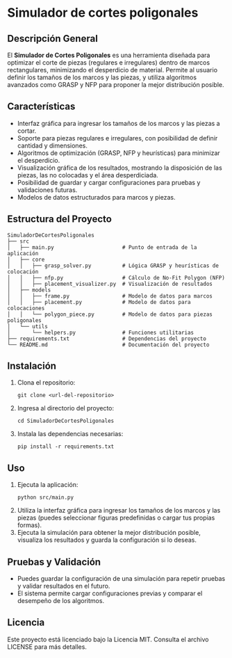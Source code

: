 # Simulador de cortes poligonales

## Descripción General
El **Simulador de Cortes Poligonales** es una herramienta diseñada para optimizar el corte de piezas (regulares e irregulares) dentro de marcos rectangulares, minimizando el desperdicio de material. Permite al usuario definir los tamaños de los marcos y las piezas, y utiliza algoritmos avanzados como GRASP y NFP para proponer la mejor distribución posible.

## Características
- Interfaz gráfica para ingresar los tamaños de los marcos y las piezas a cortar.
- Soporte para piezas regulares e irregulares, con posibilidad de definir cantidad y dimensiones.
- Algoritmos de optimización (GRASP, NFP y heurísticas) para minimizar el desperdicio.
- Visualización gráfica de los resultados, mostrando la disposición de las piezas, las no colocadas y el área desperdiciada.
- Posibilidad de guardar y cargar configuraciones para pruebas y validaciones futuras.
- Modelos de datos estructurados para marcos y piezas.

## Estructura del Proyecto
```
SimuladorDeCortesPoligonales
├── src
│   ├── main.py                      # Punto de entrada de la aplicación
│   ├── core
│   │   ├── grasp_solver.py          # Lógica GRASP y heurísticas de colocación
│   │   ├── nfp.py                   # Cálculo de No-Fit Polygon (NFP)
│   │   ├── placement_visualizer.py  # Visualización de resultados
│   ├── models
│   │   ├── frame.py                 # Modelo de datos para marcos
│   │   ├── placement.py             # Modelo de datos para colocaciones
│   │   └── polygon_piece.py         # Modelo de datos para piezas poligonales
│   └── utils
│       └── helpers.py               # Funciones utilitarias
├── requirements.txt                 # Dependencias del proyecto
└── README.md                        # Documentación del proyecto
```

## Instalación
1. Clona el repositorio:
   ```
   git clone <url-del-repositorio>
   ```
2. Ingresa al directorio del proyecto:
   ```
   cd SimuladorDeCortesPoligonales
   ```
3. Instala las dependencias necesarias:
   ```
   pip install -r requirements.txt
   ```

## Uso
1. Ejecuta la aplicación:
   ```
   python src/main.py
   ```
2. Utiliza la interfaz gráfica para ingresar los tamaños de los marcos y las piezas (puedes seleccionar figuras predefinidas o cargar tus propias formas).
3. Ejecuta la simulación para obtener la mejor distribución posible, visualiza los resultados y guarda la configuración si lo deseas.

## Pruebas y Validación
- Puedes guardar la configuración de una simulación para repetir pruebas y validar resultados en el futuro.
- El sistema permite cargar configuraciones previas y comparar el desempeño de los algoritmos.

## Licencia
Este proyecto está licenciado bajo la Licencia MIT. Consulta el archivo LICENSE para más detalles.